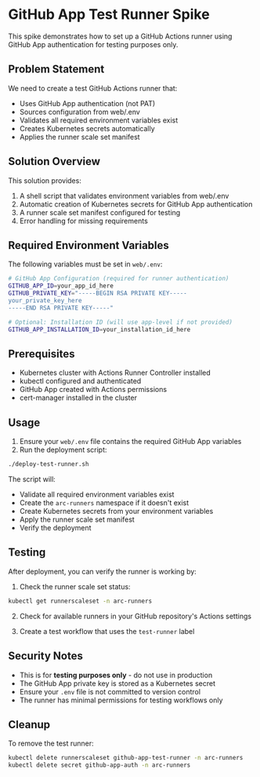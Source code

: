 # GitHub App Test Runner Spike

This spike demonstrates how to set up a GitHub Actions runner using GitHub App authentication for testing purposes only.

## Problem Statement

We need to create a test GitHub Actions runner that:
- Uses GitHub App authentication (not PAT)
- Sources configuration from web/.env
- Validates all required environment variables exist
- Creates Kubernetes secrets automatically
- Applies the runner scale set manifest

## Solution Overview

This solution provides:
1. A shell script that validates environment variables from web/.env
2. Automatic creation of Kubernetes secrets for GitHub App authentication
3. A runner scale set manifest configured for testing
4. Error handling for missing requirements

## Required Environment Variables

The following variables must be set in `web/.env`:

```bash
# GitHub App Configuration (required for runner authentication)
GITHUB_APP_ID=your_app_id_here
GITHUB_PRIVATE_KEY="-----BEGIN RSA PRIVATE KEY-----
your_private_key_here
-----END RSA PRIVATE KEY-----"

# Optional: Installation ID (will use app-level if not provided)
GITHUB_APP_INSTALLATION_ID=your_installation_id_here
```

## Prerequisites

- Kubernetes cluster with Actions Runner Controller installed
- kubectl configured and authenticated
- GitHub App created with Actions permissions
- cert-manager installed in the cluster

## Usage

1. Ensure your `web/.env` file contains the required GitHub App variables
2. Run the deployment script:

```bash
./deploy-test-runner.sh
```

The script will:
- Validate all required environment variables exist
- Create the `arc-runners` namespace if it doesn't exist
- Create Kubernetes secrets from your environment variables  
- Apply the runner scale set manifest
- Verify the deployment

## Testing

After deployment, you can verify the runner is working by:

1. Check the runner scale set status:
```bash
kubectl get runnerscaleset -n arc-runners
```

2. Check for available runners in your GitHub repository's Actions settings

3. Create a test workflow that uses the `test-runner` label

## Security Notes

- This is for **testing purposes only** - do not use in production
- The GitHub App private key is stored as a Kubernetes secret
- Ensure your `.env` file is not committed to version control
- The runner has minimal permissions for testing workflows only

## Cleanup

To remove the test runner:

```bash
kubectl delete runnerscaleset github-app-test-runner -n arc-runners
kubectl delete secret github-app-auth -n arc-runners
```